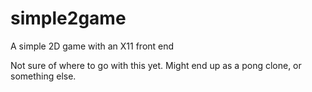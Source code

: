 # simple2game
A simple 2D game with an X11 front end

Not sure of where to go with this yet. Might end up as a pong clone, or something else.